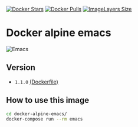 [![Docker Stars](https://img.shields.io/docker/stars/afsmnghr/alpine-emacs.svg?style=flat-square)](https://hub.docker.com/r/afsmgnhr/alpine-emacs/)
[![Docker Pulls](https://img.shields.io/docker/pulls/afsmnghr/alpine-emacs.svg?style=flat-square)](https://hub.docker.com/r/afsmnghr/alpine-emacs/)
[![ImageLayers Size](https://img.shields.io/imagelayers/image-size/afsmnghr/alpine-emacs/latest.svg?style=flat-square)](https://hub.docker.com/r/afsmnghr/alpine-emacs/)

# Docker alpine emacs

![Emacs](https://raw.githubusercontent.com/myuhe/org-gcal.el/master/emacs.png)

## Version

- `1.1.0` [(Dockerfile)](https://github.com/afsmnghr/docker-alpine-emacs/blob/master/Dockerfile)

## How to use this image
```bash
cd docker-alpine-emacs/
docker-compose run --rm emacs
```
